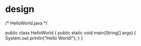 # design

/* HelloWorld.java
 */

public class HelloWorld
{
	public static void main(String[] args) {
		System.out.println("Hello World!");
	}
}
